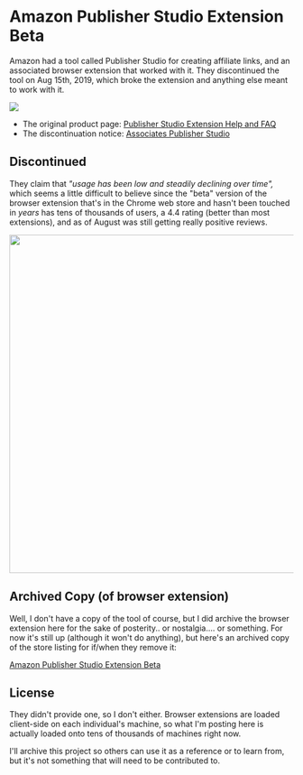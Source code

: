 # Amazon Publisher Studio Extension Beta

Amazon had a tool called Publisher Studio for creating affiliate links, and an associated browser extension that worked with it. They discontinued the tool on Aug 15th, 2019, which broke the extension and anything else meant to work with it.

<img src="https://raw.githubusercontent.com/wiki/grantwinney/Amazon-Publisher-Studio-Extension-Beta/uploads/banner.jpg" />

* The original product page: [Publisher Studio Extension Help and FAQ](https://github.com/grantwinney/Amazon-Publisher-Studio-Extension-Beta/wiki/Publisher-Studio-Extension---Help-and-FAQ)
* The discontinuation notice: [Associates Publisher Studio](https://github.com/grantwinney/Amazon-Publisher-Studio-Extension-Beta/wiki/Associates-Publisher-Studio)

## Discontinued

They claim that _"usage has been low and steadily declining over time",_ which seems a little difficult to believe since the "beta" version of the browser extension that's in the Chrome web store and hasn't been touched in _years_ has tens of thousands of users, a 4.4 rating (better than most extensions), and as of August was still getting really positive reviews.

<img src="https://raw.githubusercontent.com/wiki/grantwinney/Amazon-Publisher-Studio-Extension-Beta/uploads/browser-extension.png" width=600 />

## Archived Copy (of browser extension)

Well, I don't have a copy of the tool of course, but I did archive the browser extension here for the sake of posterity.. or nostalgia.... or something. For now it's still up (although it won't do anything), but here's an archived copy of the store listing for if/when they remove it:

[Amazon Publisher Studio Extension Beta](https://github.com/grantwinney/Amazon-Publisher-Studio-Extension-Beta/wiki/Chrome-Web-Store-Page)

## License

They didn't provide one, so I don't either. Browser extensions are loaded client-side on each individual's machine, so what I'm posting here is actually loaded onto tens of thousands of machines right now.

I'll archive this project so others can use it as a reference or to learn from, but it's not something that will need to be contributed to.
